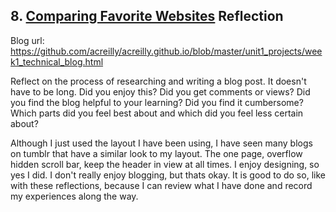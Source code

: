 ## 8. [Comparing Favorite Websites](8_technical_blog/readme.md) Reflection

Blog url: https://github.com/acreilly/acreilly.github.io/blob/master/unit1_projects/week1_technical_blog.html

Reflect on the process of researching and writing a blog post. It doesn't have to be long. Did you enjoy this? Did you get comments or views? Did you find the blog helpful to your learning? Did you find it cumbersome? Which parts did you feel best about and which did you feel less certain about?


Although I just used the layout I have been using, I have seen many blogs on tumblr that have a similar look to my layout. The one page, overflow hidden scroll bar, keep the header in view at all times. I enjoy designing, so yes I did. I don't really enjoy blogging, but thats okay. It is good to do so, like with these reflections, because I can review what I have done and record my experiences along the way.
